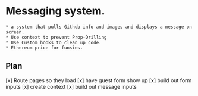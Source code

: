 # Messaging system.

    * a system that pulls Github info and images and displays a message on screen.
    * Use context to prevent Prop-Drilling
    * Use Custom hooks to clean up code.
    * Ethereum price for funsies.

## Plan

[x] Route pages so they load
[x] have guest form show up
[x] build out form inputs
[x] create context
[x] build out message inputs
